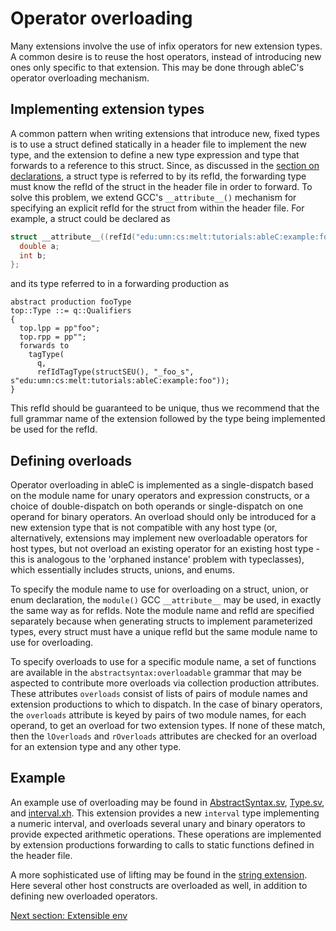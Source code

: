 # Operator overloading
Many extensions involve the use of infix operators for new extension types.  A common desire is to reuse the host operators, instead of introducing new ones only specific to that extension.  This may be done through ableC's operator overloading mechanism.

## Implementing extension types
A common pattern when writing extensions that introduce new, fixed types is to use a struct defined statically in a header file to implement the new type, and the extension to define a new type expression and type that forwards to a reference to this struct.  Since, as discussed in the [section on declarations](../declarations), a struct type is referred to by its refId, the forwarding type must know the refId of the struct in the header file in order to forward.  To solve this problem, we extend GCC's `__attribute__()` mechanism for specifying an explicit refId for the struct from within the header file.  For example, a struct could be declared as

```c
struct __attribute__((refId("edu:umn:cs:melt:tutorials:ableC:example:foo")) _foo_s {
  double a;
  int b;
};
```

and its type referred to in a forwarding production as

```
abstract production fooType
top::Type ::= q::Qualifiers
{
  top.lpp = pp"foo";
  top.rpp = pp"";
  forwards to
    tagType(
      q,
      refIdTagType(structSEU(), "_foo_s", s"edu:umn:cs:melt:tutorials:ableC:example:foo"));
}
```

This refId should be guaranteed to be unique, thus we recommend that the full grammar name of the extension followed by the type being implemented be used for the refId.  

## Defining overloads
Operator overloading in ableC is implemented as a single-dispatch based on the module name for unary operators and expression constructs, or a choice of double-dispatch on both operands or single-dispatch on one operand for binary operators.  An overload should only be introduced for a new extension type that is not compatible with any host type (or, alternatively, extensions may implement new overloadable operators for host types, but not overload an existing operator for an existing host type - this is analogous to the 'orphaned instance' problem with typeclasses), which essentially includes structs, unions, and enums.  

To specify the module name to use for overloading on a struct, union, or enum declaration, the `module()` GCC `__attribute__` may be used, in exactly the same way as for refIds.  Note the module name and refId are specified separately because when generating structs to implement parameterized types, every struct must have a unique refId but the same module name to use for overloading.  

To specify overloads to use for a specific module name, a set of functions are available in the `abstractsyntax:overloadable` grammar that may be aspected to contribute more overloads via collection production attributes.  These attributes `overloads` consist of lists of pairs of module names and extension productions to which to dispatch.  In the case of binary operators, the `overloads` attribute is keyed by pairs of two module names, for each operand, to get an overload for two extension types.  If none of these match, then the `lOverloads` and `rOverloads` attributes are checked for an overload for an extension type and any other type.  

## Example
An example use of overloading may be found in [AbstractSyntax.sv](edu.umn.cs.melt.tutorials.ableC.interval/abstractsyntax/AbstractSyntax.sv), [Type.sv](edu.umn.cs.melt.tutorials.ableC.interval/abstractsyntax/Type.sv), and [interval.xh](include/interval.xh).  This extension provides a new `interval` type implementing a numeric interval, and overloads several unary and binary operators to provide expected arithmetic operations.  These operations are implemented by extension productions forwarding to calls to static functions defined in the header file.  

A more sophisticated use of lifting may be found in the [string extension](https://github.com/melt-umn/ableC-string).  Here several other host constructs are overloaded as well, in addition to defining new overloaded operators.  

[Next section: Extensible env](../extended_env/)
